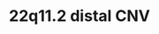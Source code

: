 ---
annotations: []
authors:
- Chris1330
citedin: ''
communities: []
description: 22q11.2 CNV draft
last-edited: 2025-06-08
ndex: null
organisms:
- Homo sapiens
redirect_from:
- /index.php/Pathway:WP5546
- /instance/WP5546
- /instance/WP5546_r139354
revision: r139354
schema-jsonld:
- '@context': https://schema.org/
  '@id': https://wikipathways.github.io/pathways/WP5546.html
  '@type': Dataset
  creator:
    '@type': Organization
    name: WikiPathways
  description: 22q11.2 CNV draft
  keywords:
  - AK8
  - AQR
  - ARIH1
  - ATF6
  - BCR
  - BUD31
  - CABP1
  - CALR
  - CAMK1
  - CAMK2A
  - CAMK4
  - CANX
  - CBL
  - CCDC116
  - CD79A
  - CD79B
  - CDC16
  - CDC5L
  - CHEK1
  - CRNKL1
  - CWC15
  - CWC22
  - DHX16
  - DNAJB11
  - DNAJB13
  - DYDC1
  - DYNLL1
  - EFTUD2
  - ERP29
  - GGTLC2
  - GNAZ
  - GTP
  - HSP90B1
  - HSPA5
  - HYOU1
  - IGLL1
  - IGLL5
  - IQUB
  - LRP4
  - MAPK1
  - MDM2
  - NEDD4
  - NME5
  - PAK1
  - PAK2
  - PDIA2
  - PDIA4
  - PHF5A
  - PLRG1
  - PPIB
  - PPIE
  - PPIL1
  - PPIL2
  - PPIL4
  - PPIL6
  - PPM1F
  - PRAME
  - PRKN
  - PRPF8
  - PTPA
  - RAB36
  - RBM22
  - RILP
  - RNF113A
  - RNF19B
  - ROPN1L
  - RPS14
  - RSPH14
  - RSPH6A
  - RSPH9
  - SDF2L1
  - SF3A1
  - SF3A2
  - SF3A3
  - SF3B1
  - SF3B2
  - SF3B3
  - SF3B4
  - SF3B5
  - SNRNP200
  - SNRNP40
  - SNRPA1
  - SNRPB
  - SNRPB2
  - SNRPD1
  - SNRPD2
  - SNRPD3
  - SNRPE
  - SNRPF
  - SNRPG
  - SNW1
  - SOX9
  - SRRM2
  - TDRD3
  - TOP3B
  - TP53
  - UBA1
  - UBA6
  - UBE2L3
  - UBE3A
  - UGGT1
  - VPREB1
  - XAB2
  - XBP1
  - YDJC
  - YPEL1
  - ZNF280A
  - ZNF280B
  license: CC0
  name: 22q11.2 distal CNV
seo: CreativeWork
title: 22q11.2 distal CNV
wpid: WP5546
---